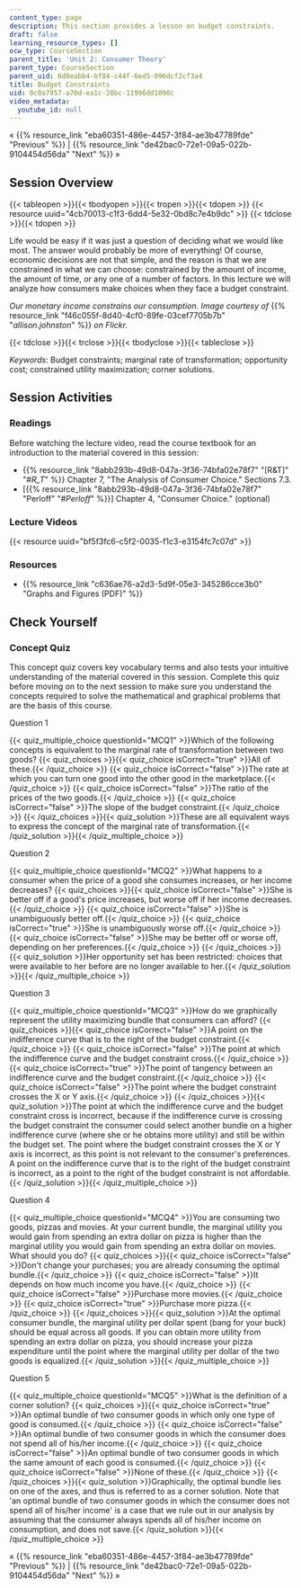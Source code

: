 ```yaml
---
content_type: page
description: This section provides a lesson on budget constraints.
draft: false
learning_resource_types: []
ocw_type: CourseSection
parent_title: 'Unit 2: Consumer Theory'
parent_type: CourseSection
parent_uid: 6d0eabb4-bf84-c44f-6ed5-096dcf2cf3a4
title: Budget Constraints
uid: 0c0a7957-a70d-ea1c-20bc-11996dd1090c
video_metadata:
  youtube_id: null
---
```

« {{% resource_link "eba60351-486e-4457-3f84-ae3b47789fde" "Previous" %}} | {{% resource_link "de42bac0-72e1-09a5-022b-9104454d56da" "Next" %}} »

## Session Overview

{{< tableopen >}}{{< tbodyopen >}}{{< tropen >}}{{< tdopen >}}
{{< resource uuid="4cb70013-c1f3-6dd4-5e32-0bd8c7e4b9dc" >}}
{{< tdclose >}}{{< tdopen >}}

Life would be easy if it was just a question of deciding what we would like most. The answer would probably be more of everything! Of course, economic decisions are not that simple, and the reason is that we are constrained in what we can choose: constrained by the amount of income, the amount of time, or any one of a number of factors. In this lecture we will analyze how consumers make choices when they face a budget constraint.

*Our monetary income constrains our consumption. Image courtesy of* {{% resource_link "f46c055f-8d40-4cf0-89fe-03cef7705b7b" "*allison.johnston*" %}} *on Flickr.*

{{< tdclose >}}{{< trclose >}}{{< tbodyclose >}}{{< tableclose >}}

*Keywords*: Budget constraints; marginal rate of transformation; opportunity cost; constrained utility maximization; corner solutions.

## Session Activities

### Readings

Before watching the lecture video, read the course textbook for an introduction to the material covered in this session:

- {{% resource_link "8abb293b-49d8-047a-3f36-74bfa02e78f7" "\[R&T\]" "#_R_T_" %}} Chapter 7, "The Analysis of Consumer Choice." Sections 7.3.
- \[{{% resource_link "8abb293b-49d8-047a-3f36-74bfa02e78f7" "Perloff" "#_Perloff_" %}}\] Chapter 4, "Consumer Choice." (optional)

### Lecture Videos

{{< resource uuid="bf5f3fc6-c5f2-0035-f1c3-e3154fc7c07d" >}}

### Resources

- {{% resource_link "c636ae76-a2d3-5d9f-05e3-345286cce3b0" "Graphs and Figures (PDF)" %}}

## Check Yourself

### Concept Quiz

This concept quiz covers key vocabulary terms and also tests your intuitive understanding of the material covered in this session. Complete this quiz before moving on to the next session to make sure you understand the concepts required to solve the mathematical and graphical problems that are the basis of this course.

Question 1

{{< quiz_multiple_choice questionId="MCQ1" >}}Which of the following concepts is equivalent to the marginal rate of transformation between two goods? {{< quiz_choices >}}{{< quiz_choice isCorrect="true" >}}All of these.{{< /quiz_choice >}} {{< quiz_choice isCorrect="false" >}}The rate at which you can turn one good into the other good in the marketplace.{{< /quiz_choice >}} {{< quiz_choice isCorrect="false" >}}The ratio of the prices of the two goods.{{< /quiz_choice >}} {{< quiz_choice isCorrect="false" >}}The slope of the budget constraint.{{< /quiz_choice >}} {{< /quiz_choices >}}{{< quiz_solution >}}These are all equivalent ways to express the concept of the marginal rate of transformation.{{< /quiz_solution >}}{{< /quiz_multiple_choice >}}

Question 2

{{< quiz_multiple_choice questionId="MCQ2" >}}What happens to a consumer when the price of a good she consumes increases, or her income decreases? {{< quiz_choices >}}{{< quiz_choice isCorrect="false" >}}She is better off if a good's price increases, but worse off if her income decreases.{{< /quiz_choice >}} {{< quiz_choice isCorrect="false" >}}She is unambiguously better off.{{< /quiz_choice >}} {{< quiz_choice isCorrect="true" >}}She is unambiguously worse off.{{< /quiz_choice >}} {{< quiz_choice isCorrect="false" >}}She may be better off or worse off, depending on her preferences.{{< /quiz_choice >}} {{< /quiz_choices >}}{{< quiz_solution >}}Her opportunity set has been restricted: choices that were available to her before are no longer available to her.{{< /quiz_solution >}}{{< /quiz_multiple_choice >}}

Question 3

{{< quiz_multiple_choice questionId="MCQ3" >}}How do we graphically represent the utility maximizing bundle that consumers can afford? {{< quiz_choices >}}{{< quiz_choice isCorrect="false" >}}A point on the indifference curve that is to the right of the budget constraint.{{< /quiz_choice >}} {{< quiz_choice isCorrect="false" >}}The point at which the indifference curve and the budget constraint cross.{{< /quiz_choice >}} {{< quiz_choice isCorrect="true" >}}The point of tangency between an indifference curve and the budget constraint.{{< /quiz_choice >}} {{< quiz_choice isCorrect="false" >}}The point where the budget constraint crosses the X or Y axis.{{< /quiz_choice >}} {{< /quiz_choices >}}{{< quiz_solution >}}The point at which the indifference curve and the budget constraint cross is incorrect, because if the indifference curve is crossing the budget constraint the consumer could select another bundle on a higher indifference curve (where she or he obtains more utility) and still be within the budget set. The point where the budget constraint crosses the X or Y axis is incorrect, as this point is not relevant to the consumer's preferences. A point on the indifference curve that is to the right of the budget constraint is incorrect, as a point to the right of the budget constraint is not affordable.{{< /quiz_solution >}}{{< /quiz_multiple_choice >}}

Question 4

{{< quiz_multiple_choice questionId="MCQ4" >}}You are consuming two goods, pizzas and movies. At your current bundle, the marginal utility you would gain from spending an extra dollar on pizza is higher than the marginal utility you would gain from spending an extra dollar on movies. What should you do? {{< quiz_choices >}}{{< quiz_choice isCorrect="false" >}}Don't change your purchases; you are already consuming the optimal bundle.{{< /quiz_choice >}} {{< quiz_choice isCorrect="false" >}}It depends on how much income you have.{{< /quiz_choice >}} {{< quiz_choice isCorrect="false" >}}Purchase more movies.{{< /quiz_choice >}} {{< quiz_choice isCorrect="true" >}}Purchase more pizza.{{< /quiz_choice >}} {{< /quiz_choices >}}{{< quiz_solution >}}At the optimal consumer bundle, the marginal utility per dollar spent (bang for your buck) should be equal across all goods. If you can obtain more utility from spending an extra dollar on pizza, you should increase your pizza expenditure until the point where the marginal utility per dollar of the two goods is equalized.{{< /quiz_solution >}}{{< /quiz_multiple_choice >}}

Question 5

{{< quiz_multiple_choice questionId="MCQ5" >}}What is the definition of a corner solution? {{< quiz_choices >}}{{< quiz_choice isCorrect="true" >}}An optimal bundle of two consumer goods in which only one type of good is consumed.{{< /quiz_choice >}} {{< quiz_choice isCorrect="false" >}}An optimal bundle of two consumer goods in which the consumer does not spend all of his/her income.{{< /quiz_choice >}} {{< quiz_choice isCorrect="false" >}}An optimal bundle of two consumer goods in which the same amount of each good is consumed.{{< /quiz_choice >}} {{< quiz_choice isCorrect="false" >}}None of these.{{< /quiz_choice >}} {{< /quiz_choices >}}{{< quiz_solution >}}Graphically, the optimal bundle lies on one of the axes, and thus is referred to as a corner solution. Note that 'an optimal bundle of two consumer goods in which the consumer does not spend all of his/her income' is a case that we rule out in our analysis by assuming that the consumer always spends all of his/her income on consumption, and does not save.{{< /quiz_solution >}}{{< /quiz_multiple_choice >}}

« {{% resource_link "eba60351-486e-4457-3f84-ae3b47789fde" "Previous" %}} | {{% resource_link "de42bac0-72e1-09a5-022b-9104454d56da" "Next" %}} »